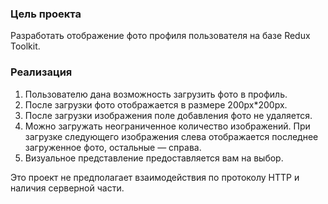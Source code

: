 ### Цель проекта
Разработать отображение фото профиля пользователя на базе Redux Toolkit.

### Реализация
1. Пользователю дана возможность загрузить фото в профиль.
2. После загрузки фото отображается в размере 200px*200px. 
3. После загрузки изображения поле добавления фото не удаляется.
4. Можно загружать неограниченное количество изображений. При загрузке следующего изображения слева отображается последнее загруженное фото, остальные — справа.
5. Визуальное представление предоставляется вам на выбор. 

Это проект не предполагает взаимодействия по протоколу HTTP и наличия серверной части.
